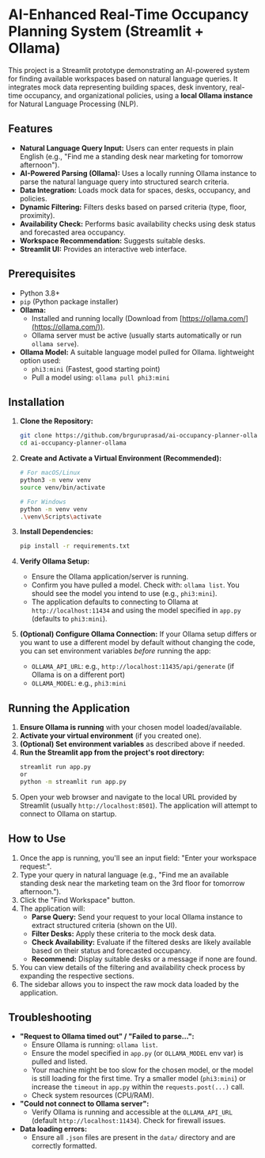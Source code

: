 # AI-Enhanced Real-Time Occupancy Planning System (Streamlit + Ollama)

This project is a Streamlit prototype demonstrating an AI-powered system for finding available workspaces based on natural language queries. It integrates mock data representing building spaces, desk inventory, real-time occupancy, and organizational policies, using a **local Ollama instance** for Natural Language Processing (NLP).

## Features

*   **Natural Language Query Input:** Users can enter requests in plain English (e.g., "Find me a standing desk near marketing for tomorrow afternoon").
*   **AI-Powered Parsing (Ollama):** Uses a locally running Ollama instance to parse the natural language query into structured search criteria.
*   **Data Integration:** Loads mock data for spaces, desks, occupancy, and policies.
*   **Dynamic Filtering:** Filters desks based on parsed criteria (type, floor, proximity).
*   **Availability Check:** Performs basic availability checks using desk status and forecasted area occupancy.
*   **Workspace Recommendation:** Suggests suitable desks.
*   **Streamlit UI:** Provides an interactive web interface.

## Prerequisites

*   Python 3.8+
*   `pip` (Python package installer)
*   **Ollama:**
    *   Installed and running locally (Download from [https://ollama.com/](https://ollama.com/)).
    *   Ollama server must be active (usually starts automatically or run `ollama serve`).
*   **Ollama Model:** A suitable language model pulled for Ollama. lightweight option used:
    *   `phi3:mini` (Fastest, good starting point)
    *   Pull a model using: `ollama pull phi3:mini`

## Installation

1.  **Clone the Repository:**
    ```bash
    git clone https://github.com/brguruprasad/ai-occupancy-planner-ollama.git
    cd ai-occupancy-planner-ollama
    ```

2.  **Create and Activate a Virtual Environment (Recommended):**
    ```bash
    # For macOS/Linux
    python3 -m venv venv
    source venv/bin/activate

    # For Windows
    python -m venv venv
    .\venv\Scripts\activate
    ```

3.  **Install Dependencies:**
    ```bash
    pip install -r requirements.txt
    ```

4.  **Verify Ollama Setup:**
    *   Ensure the Ollama application/server is running.
    *   Confirm you have pulled a model. Check with: `ollama list`. You should see the model you intend to use (e.g., `phi3:mini`).
    *   The application defaults to connecting to Ollama at `http://localhost:11434` and using the model specified in `app.py` (defaults to `phi3:mini`).

5.  **(Optional) Configure Ollama Connection:**
    If your Ollama setup differs or you want to use a different model by default without changing the code, you can set environment variables *before* running the app:
    *   `OLLAMA_API_URL`: e.g., `http://localhost:11435/api/generate` (if Ollama is on a different port)
    *   `OLLAMA_MODEL`: e.g., `phi3:mini`

## Running the Application

1.  **Ensure Ollama is running** with your chosen model loaded/available.
2.  **Activate your virtual environment** (if you created one).
3.  **(Optional) Set environment variables** as described above if needed.
4.  **Run the Streamlit app from the project's root directory:**
    ```bash
    streamlit run app.py 
    or
    python -m streamlit run app.py
    ```
5.  Open your web browser and navigate to the local URL provided by Streamlit (usually `http://localhost:8501`).
    The application will attempt to connect to Ollama on startup.

## How to Use

1.  Once the app is running, you'll see an input field: "Enter your workspace request:".
2.  Type your query in natural language (e.g., "Find me an available standing desk near the marketing team on the 3rd floor for tomorrow afternoon.").
3.  Click the "Find Workspace" button.
4.  The application will:
    *   **Parse Query:** Send your request to your local Ollama instance to extract structured criteria (shown on the UI).
    *   **Filter Desks:** Apply these criteria to the mock desk data.
    *   **Check Availability:** Evaluate if the filtered desks are likely available based on their status and forecasted occupancy.
    *   **Recommend:** Display suitable desks or a message if none are found.
5.  You can view details of the filtering and availability check process by expanding the respective sections.
6.  The sidebar allows you to inspect the raw mock data loaded by the application.

## Troubleshooting

*   **"Request to Ollama timed out" / "Failed to parse...":**
    *   Ensure Ollama is running: `ollama list`.
    *   Ensure the model specified in `app.py` (or `OLLAMA_MODEL` env var) is pulled and listed.
    *   Your machine might be too slow for the chosen model, or the model is still loading for the first time. Try a smaller model (`phi3:mini`) or increase the `timeout` in `app.py` within the `requests.post(...)` call.
    *   Check system resources (CPU/RAM).
*   **"Could not connect to Ollama server":**
    *   Verify Ollama is running and accessible at the `OLLAMA_API_URL` (default `http://localhost:11434`). Check for firewall issues.
*   **Data loading errors:**
    *   Ensure all `.json` files are present in the `data/` directory and are correctly formatted.
